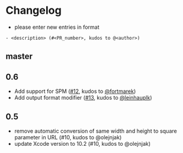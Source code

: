 # Changelog

- please enter new entries in format 

```
- <description> (#<PR_number>, kudos to @<author>)
```

## master

## 0.6

- Add support for SPM ([#12](https://github.com/AckeeCZ/Resizin-iOS-SDK/pull/12), kudos to [@fortmarek](https://github.com/fortmarek))
- Add output format modifier ([#13](https://github.com/AckeeCZ/Resizin-iOS-SDK/pull/13), kudos to [@leinhauplk](https://github.com/leinhauplk))

## 0.5

- remove automatic conversion of same width and height to square parameter in URL (#10, kudos to @olejnjak)
- update Xcode version to 10.2 (#10, kudos to @olejnjak)
